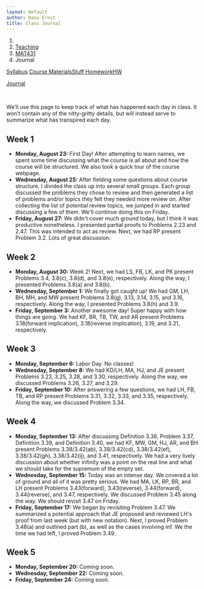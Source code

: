 ```yaml
---
layout: default
author: Dana Ernst
title: Class Journal
---
```


<ol class="breadcrumb">
  <li><a href="/"><i class="fa fa-home"></i></a></li>
  <li><a href="/teaching/">Teaching</a></li>
  <li><a href="/teaching/mat431f21">MAT431</a></li>
  <li class="active">Journal</li>
</ol>

<div class="row">
<div class="col-xs-12">
<div class="btn-group btn-group-justified">
<a class="btn btn-default btn-success" href="{{site.baseurl}}/teaching/mat431f21/syllabus/">Syllabus</a>

<a class="btn btn-default btn-primary" href="{{site.baseurl}}/teaching/mat431f21/materials/">
<span class="hidden-xs">Course Materials</span><span class="visible-xs">Stuff</span>
</a>

<a class="btn btn-default btn-warning" href="{{site.baseurl}}/teaching/mat431f21/homework/">
<span class="hidden-xs">Homework</span><span class="visible-xs">HW</span>
</a>

<a class="btn btn-default btn-info" href="{{site.baseurl}}/teaching/mat431f21/journal/">Journal</a>
</div>
</div>
</div>

<br>

We’ll use this page to keep track of what has happened each day in class. It won’t contain any of the nitty-gritty details, but will instead serve to summarize what has transpired each day.

## Week 1 ##
<ul class="fa-ul">
  <li><i class="fa-li far fa-calendar-check"></i><b>Monday, August 23:</b> First Day!  After attempting to learn names, we spent some time discussing what the course is all about and how the course will be structured. We also took a quick tour of the course webpage.</li>
  <li><i class="fa-li far fa-calendar-check"></i><b>Wednesday, August 25:</b> After fielding some questions about course structure, I divided the class up into several small groups.  Each group discussed the problems they chose to review and then generated a list of problems and/or topics they felt they needed more review on. After collecting the list of potential review topics, we jumped in and started discussing a few of them. We'll continue doing this on Friday.</li>
  <li><i class="fa-li far fa-calendar-check"></i><b>Friday, August 27:</b> We didn't cover much ground today, but I think it was productive nonetheless.  I presented partial proofs to Problems 2.23 and 2.47. This was intended to act as review.  Next, we had RP present Problem 3.2.  Lots of great discussion.</li>
</ul>

## Week 2 ##
<ul class="fa-ul">
  <li><i class="fa-li far fa-calendar-check"></i><b>Monday, August 30:</b> Week 2! Next, we had LS, FB, LK, and PK present Problems 3.4, 3.8(c), 3.8(d), and 3.8(e), respectively. Along the way, I presented Problems 3.8(a) and 3.8(b).</li>
  <li><i class="fa-li far fa-calendar-check"></i><b>Wednesday, September 1:</b> We finally got caught up! We had GM, LH, BH, MH, and MW present Problems 3.8(g), 3.13, 3.14, 3.15, and 3.16, respectively.  Along the way, I presented Problems 3.8(h) and 3.9.</li>
  <li><i class="fa-li far fa-calendar-check"></i><b>Friday, September 3:</b> Another awesome day!  Super happy with how things are going.  We had KF, BR, TB, TW, and AR present Problems 3.18(forward implication), 3.18(reverse implication), 3.19, and 3.21, respectively.</li>
</ul>

## Week 3 ##
<ul class="fa-ul">
  <li><i class="fa-li far fa-calendar-check"></i><b>Monday, September 6:</b> Labor Day. No classes!</li>
  <li><i class="fa-li far fa-calendar-check"></i><b>Wednesday, September 8:</b> We had KD/LH, MA, HJ, and JE present Problems 3.23, 3.25, 3.28, and 3.30, respectively.  Along the way, we discussed Problems 3.26, 3.27, and 3.29.</li>
  <li><i class="fa-li far fa-calendar-check"></i><b>Friday, September 10:</b> After answering a few questions, we had LH, FB, TB, and RP present Problems 3.31, 3.32, 3.33, and 3.35, respectively.  Along the way, we discussed Problem 3.34.</li>
</ul>

## Week 4 ##
<ul class="fa-ul">
  <li><i class="fa-li far fa-calendar-check"></i><b>Monday, September 13:</b> After discussing Definition 3.36, Problem 3.37, Definition 3.39, and Definition 3.40, we had KF, MW, GM, HJ, AR, and BH present Problems 3.38/3.42(ab), 3.38/3.42(cd), 3.38/3.42(ef), 3.38/3.42(gh), 3.38/3.42(ij), and 3.41, respectively. We had a very lively discussion about whether infinity was a point on the real line and what we should take for the supremum of the empty set.</li>
  <li><i class="fa-li far fa-calendar-check"></i><b>Wednesday, September 15:</b> Today was an intense day.  We covered a lot of ground and all of it was pretty serious.  We had MA, LK, RP, BR, and LH present Problems 3.43(forward), 3.43(reverse), 3.44(forward), 3.44(reverse), and 3.47, respectively. We discussed Problem 3.45 along the way. We should revisit 3.47 on Friday.</li>
  <li><i class="fa-li far fa-calendar-check"></i><b>Friday, September 17:</b> We began by revisiting Problem 3.47.  We summarized a potential approach that JE proposed and reviewed LH's proof from last week (but with new notation).  Next, I proved Problem 3.48(a) and outlined part (b), as well as the cases involving inf.  We the time we had left, I proved Problem 3.49.</li>
</ul>

## Week 5 ##
<ul class="fa-ul">
  <li><i class="fa-li far fa-calendar-check"></i><b>Monday, September 20:</b> Coming soon.</li>
  <li><i class="fa-li far fa-calendar-check"></i><b>Wednesday, September 22:</b> Coming soon.</li>
  <li><i class="fa-li far fa-calendar-check"></i><b>Friday, September 24:</b> Coming soon.</li>
</ul>
